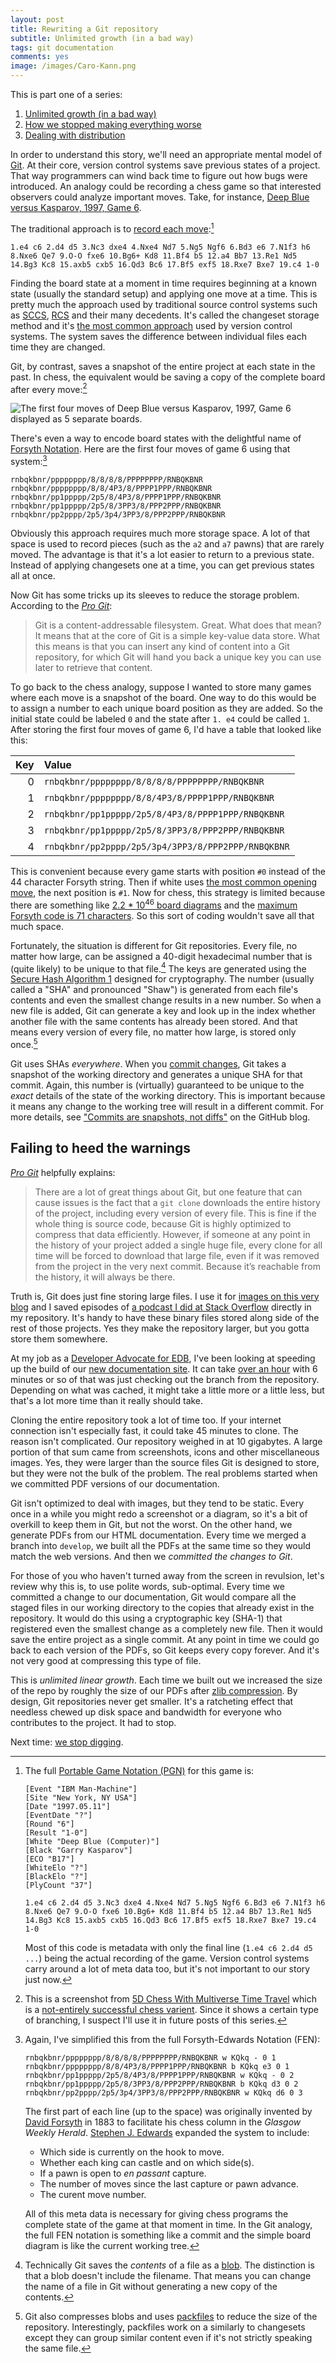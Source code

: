 ```yaml
---
layout: post
title: Rewriting a Git repository
subtitle: Unlimited growth (in a bad way)
tags: git documentation
comments: yes
image: /images/Caro-Kann.png
---
```


This is part one of a series:

1. [Unlimited growth (in a bad way)](/2021/08/24/git_rewrite_1.html)
2. [How we stopped making everything worse](/2021/09/06/git_rewrite_2.html)
3. [Dealing with distribution](/2023/09/01/git_rewrite_3.html)

In order to understand this story, we'll need an appropriate mental
model of [Git](https://en.wikipedia.org/wiki/Git). At their core,
version control systems save previous states of a project. That way
programmers can wind back time to figure out how bugs were
introduced. An analogy could be recording a chess game so that
interested observers could analyze important moves. Take, for
instance, [Deep Blue versus Kasparov, 1997, Game
6](https://en.wikipedia.org/wiki/Deep_Blue_versus_Kasparov,_1997,_Game_6).

The traditional approach is to [record each
move](https://www.chessgames.com/perl/chessgame?gid=1070917):[^1]

```
1.e4 c6 2.d4 d5 3.Nc3 dxe4 4.Nxe4 Nd7 5.Ng5 Ngf6 6.Bd3 e6 7.N1f3 h6 8.Nxe6 Qe7 9.O-O fxe6 10.Bg6+ Kd8 11.Bf4 b5 12.a4 Bb7 13.Re1 Nd5 14.Bg3 Kc8 15.axb5 cxb5 16.Qd3 Bc6 17.Bf5 exf5 18.Rxe7 Bxe7 19.c4 1-0
```

Finding the board state at a moment in time requires beginning at a
known state (usually the standard setup) and applying one move at a
time. This is pretty much the approach used by traditional source
control systems such as
[SCCS](https://en.wikipedia.org/wiki/Source_Code_Control_System),
[RCS](https://en.wikipedia.org/wiki/Revision_Control_System) and their
many decedents. It's called the changeset storage method and it's [the
most common
approach](https://en.wikipedia.org/wiki/Comparison_of_version-control_software#Technical_information)
used by version control systems. The system saves the difference
between individual files each time they are changed.

Git, by contrast, saves a snapshot of the entire project at each state
in the past. In chess, the equivalent would be saving a copy of the
complete board after every move:[^2]

![The first four moves of Deep Blue versus Kasparov, 1997, Game 6 displayed as 5 separate boards.](/images/Caro-Kann.png)


There's even a way to encode board states with the delightful name of
[Forsyth
Notation](https://en.wikipedia.org/wiki/Forsyth%E2%80%93Edwards_Notation). Here
are the first four moves of game 6 using that system:[^3]


```
rnbqkbnr/pppppppp/8/8/8/8/PPPPPPPP/RNBQKBNR
rnbqkbnr/pppppppp/8/8/4P3/8/PPPP1PPP/RNBQKBNR
rnbqkbnr/pp1ppppp/2p5/8/4P3/8/PPPP1PPP/RNBQKBNR
rnbqkbnr/pp1ppppp/2p5/8/3PP3/8/PPP2PPP/RNBQKBNR
rnbqkbnr/pp2pppp/2p5/3p4/3PP3/8/PPP2PPP/RNBQKBNR
```

Obviously this approach requires much more storage space. A lot of
that space is used to record pieces (such as the `a2` and `a7` pawns)
that are rarely moved. The advantage is that it's a lot easier to
return to a previous state. Instead of applying changesets one at a
time, you can get previous states all at once.

Now Git has some tricks up its sleeves to reduce the storage
problem. According to the [_Pro
Git_](https://git-scm.com/book/en/v2/Git-Internals-Git-Objects):

> Git is a content-addressable filesystem. Great. What does that mean?
> It means that at the core of Git is a simple key-value data
> store. What this means is that you can insert any kind of content
> into a Git repository, for which Git will hand you back a unique key
> you can use later to retrieve that content.

To go back to the chess analogy, suppose I wanted to store many games
where each move is a snapshot of the board. One way to do this would
be to assign a number to each unique board position as they are
added. So the initial state could be labeled `0` and the state after
`1. e4` could be called `1`. After storing the first four moves of
game 6, I'd have a table that looked like this:

Key | Value
--: | :----
0   | `rnbqkbnr/pppppppp/8/8/8/8/PPPPPPPP/RNBQKBNR`
1   | `rnbqkbnr/pppppppp/8/8/4P3/8/PPPP1PPP/RNBQKBNR`
2   | `rnbqkbnr/pp1ppppp/2p5/8/4P3/8/PPPP1PPP/RNBQKBNR`
3   | `rnbqkbnr/pp1ppppp/2p5/8/3PP3/8/PPP2PPP/RNBQKBNR`
4   | `rnbqkbnr/pp2pppp/2p5/3p4/3PP3/8/PPP2PPP/RNBQKBNR`

This is convenient because every game starts with position `#0`
instead of the 44 character Forsyth string. Then if white uses [the
most common opening move](https://www.365chess.com/opening.php), the
next position is `#1`. Now for chess, this strategy is limited because
there are something like [2.2 * 10<sup>46</sup> board
diagrams](https://math.stackexchange.com/questions/1406919/how-many-legal-states-of-chess-exists)
and the [maximum Forsyth code is 71
characters](https://chess.stackexchange.com/questions/30004/longest-possible-fen). So
this sort of coding wouldn't save all that much space.

Fortunately, the situation is different for Git repositories. Every
file, no matter how large, can be assigned a 40-digit hexadecimal
number that is (quite likely) to be unique to that file.[^4] The keys
are generated using the [Secure Hash Algorithm
1](https://en.wikipedia.org/wiki/SHA-1) designed for cryptography. The
number (usually called a "SHA" and pronounced "Shaw") is generated
from each file's contents and even the smallest change results in a
new number. So when a new file is added, Git can generate a key and
look up in the index whether another file with the same contents has
already been stored. And that means every version of every file, no
matter how large, is stored only once.[^5]

Git uses SHAs _everywhere_. When you [commit
changes](https://git-scm.com/docs/git-commit), Git takes a snapshot of
the working directory and generates a unique SHA for that
commit. Again, this number is (virtually) guaranteed to be unique to
the _exact_ details of the state of the working directory. This is
important because it means any change to the working tree will result
in a different commit. For more details, see ["Commits are snapshots,
not
diffs"](https://github.blog/2020-12-17-commits-are-snapshots-not-diffs/)
on the GitHub blog.

## Failing to heed the warnings

[_Pro
Git_](https://git-scm.com/book/en/v2/Git-Internals-Maintenance-and-Data-Recovery)
helpfully explains:

> There are a lot of great things about Git, but one feature that can
> cause issues is the fact that a `git clone` downloads the entire
> history of the project, including every version of every file. This
> is fine if the whole thing is source code, because Git is highly
> optimized to compress that data efficiently. However, if someone at
> any point in the history of your project added a single huge file,
> every clone for all time will be forced to download that large file,
> even if it was removed from the project in the very next
> commit. Because it’s reachable from the history, it will always be
> there.

Truth is, Git does just fine storing large files. I use it for [images
on this very
blog](https://github.com/jericson/jericson.github.io/tree/master/images)
and I saved episodes of [a podcast I did at Stack
Overflow](https://github.com/unicorn-meta-zoo/unicorn-meta-zoo.github.io)
directly in my repository. It's handy to have these binary files
stored along side of the rest of those projects. Yes they make the
repository larger, but you gotta store them somewhere.

At my job as a [Developer Advocate for
EDB](/2021/04/30/developer_advocate.html), I've been looking at
speeding up the build of our [new documentation
site](https://github.com/EnterpriseDB/docs). It can take [over an
hour](https://github.com/EnterpriseDB/docs/runs/3313222785?check_suite_focus=true)
with 6 minutes or so of that was just checking out the branch from the
repository. Depending on what was cached, it might take a little more
or a little less, but that's a lot more time than it really should
take.

Cloning the entire repository took a lot of time too. If your internet
connection isn't especially fast, it could take 45 minutes to
clone. The reason isn't complicated. Our repository weighed in at 10
gigabytes. A large portion of that sum came from screenshots, icons
and other miscellaneous images. Yes, they were larger than the source
files Git is designed to store, but they were not the bulk of the
problem. The real problems started when we committed PDF versions of
our documentation.

Git isn't optimized to deal with images, but they tend to be
static. Every once in a while you might redo a screenshot or a
diagram, so it's a bit of overkill to keep them in Git, but not the
worst. On the other hand, we generate PDFs from our HTML
documentation. Every time we merged a branch into `develop`, we built
all the PDFs at the same time so they would match the web
versions. And then we _committed the changes to Git_.

For those of you who haven't turned away from the screen in revulsion,
let's review why this is, to use polite words, sub-optimal. Every time
we committed a change to our documentation, Git would compare all the
staged files in our working directory to the copies that already exist
in the repository. It would do this using a cryptographic key (SHA-1)
that registered even the smallest change as a completely new
file. Then it would save the entire project as a single commit. At any
point in time we could go back to each version of the PDFs, so Git
keeps every copy forever. And it's not very good at compressing this
type of file.

This is _unlimited linear growth_. Each time we built out we increased
the size of the repo by roughly the size of our PDFs after [zlib
compression](https://en.wikipedia.org/wiki/Zlib). By design, Git
repositories never get smaller. It's a ratcheting effect that needless
chewed up disk space and bandwidth for everyone who contributes to the
project. It had to stop.

Next time: [we stop digging](/2021/09/06/git_rewrite_2.html).



[^1]: The full [Portable Game Notation
    (PGN)](https://en.wikipedia.org/wiki/Portable_Game_Notation) for
    this game is:

     ```
     [Event "IBM Man-Machine"]
     [Site "New York, NY USA"]
     [Date "1997.05.11"]
     [EventDate "?"]
     [Round "6"]
     [Result "1-0"]
     [White "Deep Blue (Computer)"]
     [Black "Garry Kasparov"]
     [ECO "B17"]
     [WhiteElo "?"]
     [BlackElo "?"]
     [PlyCount "37"]

     1.e4 c6 2.d4 d5 3.Nc3 dxe4 4.Nxe4 Nd7 5.Ng5 Ngf6 6.Bd3 e6 7.N1f3 h6 8.Nxe6 Qe7 9.O-O fxe6 10.Bg6+ Kd8 11.Bf4 b5 12.a4 Bb7 13.Re1 Nd5 14.Bg3 Kc8 15.axb5 cxb5 16.Qd3 Bc6 17.Bf5 exf5 18.Rxe7 Bxe7 19.c4 1-0
     ```

     Most of this code is metadata with only the final line (`1.e4 c6
2.d4 d5 ...`) being the actual recording of the game. Version control
systems carry around a lot of meta data too, but it's not important to
our story just now.

[^2]: This is a screenshot from [5D Chess With Multiverse Time
    Travel](https://store.steampowered.com/app/1349230/5D_Chess_With_Multiverse_Time_Travel/)
    which is a [not-entirely successful chess
    varient](https://www.rockpapershotgun.com/actual-5d-chess-proves-that-time-travel-should-not-be-allowed). Since
    it shows a certain type of branching, I suspect I'll use it in
    future posts of this series.

[^3]: Again, I've simplified this from the full Forsyth-Edwards
    Notation (FEN):

    ```
    rnbqkbnr/pppppppp/8/8/8/8/PPPPPPPP/RNBQKBNR w KQkq - 0 1
    rnbqkbnr/pppppppp/8/8/4P3/8/PPPP1PPP/RNBQKBNR b KQkq e3 0 1
    rnbqkbnr/pp1ppppp/2p5/8/4P3/8/PPPP1PPP/RNBQKBNR w KQkq - 0 2
    rnbqkbnr/pp1ppppp/2p5/8/3PP3/8/PPP2PPP/RNBQKBNR b KQkq d3 0 2
    rnbqkbnr/pp2pppp/2p5/3p4/3PP3/8/PPP2PPP/RNBQKBNR w KQkq d6 0 3
    ```

    The first part of each line (up to the space) was originally
    invented by [David
    Forsyth](https://www.chessscotland.com/documents/history/biographies/forsyth.htm)
    in 1883 to facilitate his chess column in the _Glasgow Weekly
    Herald_. [Stephen
    J. Edwards](https://www.chessprogramming.org/Steven_Edwards)
    expanded the system to include:
    
    * Which side is currently on the hook to move.
    * Whether each king can castle and on which side(s).
    * If a pawn is open to _en passant_ capture.
    * The number of moves since the last capture or pawn advance.
    * The curent move number.
    
    All of this meta data is necessary for giving chess programs the complete state of the game at that moment in time. In the Git analogy, the full FEN notation is something like a commit and the simple board diagram is like the current working tree.
    
[^4]: Technically Git saves the _contents_ of a file as a
    [blob](https://en.wikipedia.org/wiki/Binary_large_object). The
    distinction is that a blob doesn't include the filename. That
    means you can change the name of a file in Git without generating
    a new copy of the contents.

[^5]: Git also compresses blobs and uses
    [packfiles](https://git-scm.com/book/en/v2/Git-Internals-Packfiles)
    to reduce the size of the repository. Interestingly, packfiles
    work on a similarly to changesets except they can group similar
    content even if it's not strictly speaking the same file.
